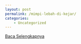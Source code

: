 ```yaml
---
layout: post
permalink: /mimpi-lebah-di-kejar/
categories:
    - Uncategorized
---
```


[Baca Selengkapnya](/10)